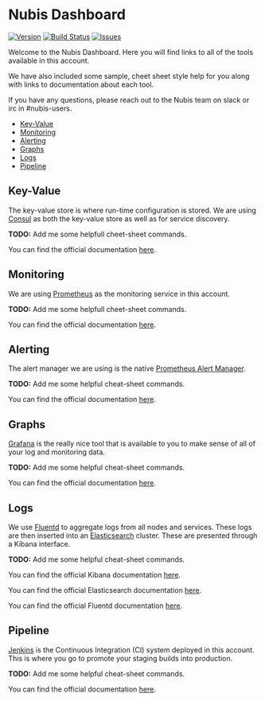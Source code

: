 # Nubis Dashboard

[![Version](https://img.shields.io/github/release/nubisproject/nubis-base.svg?maxAge=2592000)](https://github.com/nubisproject/nubis-base/releases)
[![Build Status](https://img.shields.io/travis/nubisproject/nubis-base/master.svg?maxAge=2592000)](https://travis-ci.org/nubisproject/nubis-base)
[![Issues](https://img.shields.io/github/issues/nubisproject/nubis-base.svg?maxAge=2592000)](https://github.com/nubisproject/nubis-base/issues)

Welcome to the Nubis Dashboard. Here you will find links to all of the tools
available in this account.

We have also included some sample, cheet sheet style help for you along with
links to documentation about each tool.

If you have any questions, please reach out to the Nubis team on slack or irc
in #nubis-users.

* [Key-Value](#key-value)
* [Monitoring](#monitoring)
* [Alerting](#alerting)
* [Graphs](#graphs)
* [Logs](#logs)
* [Pipeline](#pipeline)

## Key-Value

The key-value store is where run-time configuration is stored. We are using
[Consul](https://www.consul.io/) as both the key-value store as well as for
service discovery.

**TODO:** Add me some helpfull cheet-sheet commands.

You can find the official documentation [here](https://www.consul.io/docs/index.html).

## Monitoring

We are using [Prometheus](https://prometheus.io/) as the monitoring service in
this account.

**TODO:** Add me some helpfull cheet-sheet commands.

You can find the official documentation [here](https://prometheus.io/docs/introduction/overview/).

## Alerting

The alert manager we are using is the native [Prometheus Alert Manager](https://prometheus.io/docs/alerting/alertmanager/).

**TODO:** Add me some helpful cheat-sheet commands.

You can find the official documentation [here](https://prometheus.io/docs/alerting/alertmanager/).

## Graphs

[Grafana](https://prometheus.io/docs/visualization/grafana/) is the really nice
tool that is available to you to make sense of all of your log and monitoring
data.

**TODO:** Add me some helpful cheat-sheet commands.

You can find the official documentation [here](https://prometheus.io/docs/visualization/grafana/).

## Logs

We use [Fluentd](http://www.fluentd.org/) to aggregate logs from all nodes and
services. These logs are then inserted into an [Elasticsearch](https://www.elastic.co/)
cluster. These are presented through a Kibana interface.

**TODO:** Add me some helpful cheat-sheet commands.

You can find the official Kibana documentation [here](https://www.elastic.co/guide/en/kibana/current/index.html).

You can find the official Elasticsearch documentation [here](https://www.elastic.co/guide/index.html).

You can find the official Fluentd documentation [here](http://docs.fluentd.org/v0.12/articles/quickstart).

## Pipeline

[Jenkins](https://jenkins.io/) is the Continuous Integration (CI) system
deployed in this account. This is where you go to promote your staging builds
into production.

**TODO:** Add me some helpful cheat-sheet commands.

You can find the official documentation [here](https://jenkins.io/doc/).
